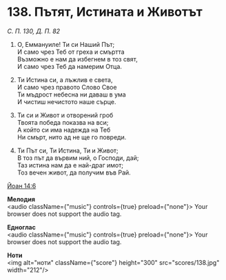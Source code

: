 # 138. Пътят, Истината и Животът

_С. П. 130, Д. П. 82_

1. О, Еммануиле! Ти си Наший Път;  
И само чрез Теб от греха и смъртта  
Възможно е нам да избегнем в тоз свят,  
И само чрез Теб да намерим Отца.  

2. Ти Истина си, а лъжлив е света,  
И само чрез правото Слово Свое  
Ти мъдрост небесна ни даваш в ума  
И чистиш нечистото наше сърце.  

3. Ти си и Живот и отворений гроб  
Твоята победа показва на вси;  
А който си има надежда на Теб  
Ни смърт, нито ад не ще го повреди.  

4. Ти Път си, Ти Истина, Ти и Живот;  
В тоз път да вървим ний, о Господи, дай;  
Таз истина нам да е най-драг имот;  
Тоз вечен живот, да получим във Рай.

[Йоан 14:6](http://biblia.bg/index.php?k=43&g=14&s=6)

**Мелодия**  
<audio className={"music"} controls={true} preload={"none"}>
    <source src="mp3/138.mp3" type="audio/mpeg"/>
    Your browser does not support the audio tag.
</audio>

**Едноглас**  
<audio className={"music"} controls={true} preload={"none"}>
    <source src="transp/138.mp3" type="audio/mpeg"/>
    Your browser does not support the audio tag.
</audio>

**Ноти**  
<img alt="ноти" className={"score"} height="300" src="scores/138.jpg" width="212"/>
